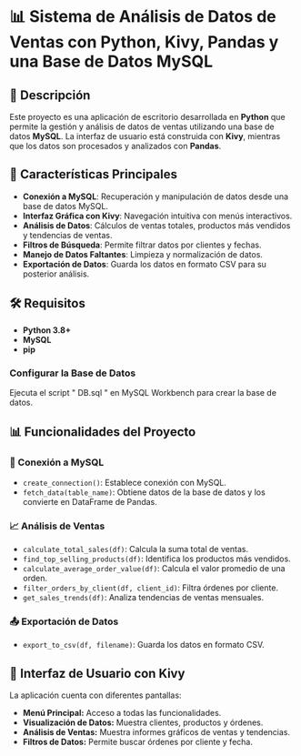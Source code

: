 # 📊 Sistema de Análisis de Datos de Ventas con Python, Kivy, Pandas y una Base de Datos MySQL

## 📌 Descripción

Este proyecto es una aplicación de escritorio desarrollada en **Python** que permite la gestión y análisis de datos de ventas utilizando una base de datos **MySQL**. La interfaz de usuario está construida con **Kivy**, mientras que los datos son procesados y analizados con **Pandas**.

## 🚀 Características Principales

- **Conexión a MySQL**: Recuperación y manipulación de datos desde una base de datos MySQL.
- **Interfaz Gráfica con Kivy**: Navegación intuitiva con menús interactivos.
- **Análisis de Datos**: Cálculos de ventas totales, productos más vendidos y tendencias de ventas.
- **Filtros de Búsqueda**: Permite filtrar datos por clientes y fechas.
- **Manejo de Datos Faltantes**: Limpieza y normalización de datos.
- **Exportación de Datos**: Guarda los datos en formato CSV para su posterior análisis.

## 🛠 Requisitos

- **Python 3.8+**
- **MySQL**
- **pip**

### Configurar la Base de Datos

Ejecuta el script " DB.sql " en MySQL Workbench para crear la base de datos.




## 📊 Funcionalidades del Proyecto

### 🔗 Conexión a MySQL

- `create_connection()`: Establece conexión con MySQL.
- `fetch_data(table_name)`: Obtiene datos de la base de datos y los convierte en DataFrame de Pandas.

### 📈 Análisis de Ventas

- `calculate_total_sales(df)`: Calcula la suma total de ventas.
- `find_top_selling_products(df)`: Identifica los productos más vendidos.
- `calculate_average_order_value(df)`: Calcula el valor promedio de una orden.
- `filter_orders_by_client(df, client_id)`: Filtra órdenes por cliente.
- `get_sales_trends(df)`: Analiza tendencias de ventas mensuales.

### 📤 Exportación de Datos

- `export_to_csv(df, filename)`: Guarda los datos en formato CSV.

## 🎨 Interfaz de Usuario con Kivy

La aplicación cuenta con diferentes pantallas:

- **Menú Principal:** Acceso a todas las funcionalidades.
- **Visualización de Datos:** Muestra clientes, productos y órdenes.
- **Análisis de Ventas:** Muestra informes gráficos de ventas y tendencias.
- **Filtros de Datos:** Permite buscar órdenes por cliente y fecha.
